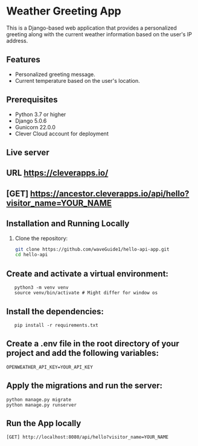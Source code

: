 # Weather Greeting App

This is a Django-based web application that provides a personalized greeting along with the current weather information based on the user's IP address.

## Features

- Personalized greeting message.
- Current temperature based on the user's location.


## Prerequisites

- Python 3.7 or higher
- Django 5.0.6
- Gunicorn 22.0.0
- Clever Cloud account for deployment

## Live server
## URL https://cleverapps.io/
## [GET] https://ancestor.cleverapps.io/api/hello?visitor_name=YOUR_NAME

## Installation and Running Locally

1. Clone the repository:

   ```bash
   git clone https://github.com/waveGuide1/hello-api-app.git
   cd hello-api
   ```
## Create and activate a virtual environment:
```
   python3 -m venv venv
   source venv/bin/activate # Might differ for window os
   ```
## Install the dependencies:
```
   pip install -r requirements.txt
   ```
## Create a .env file in the root directory of your project and add the following variables:
```
OPENWEATHER_API_KEY=YOUR_API_KEY
```
## Apply the migrations and run the server:
```
python manage.py migrate
python manage.py runserver
```
## Run the App locally
```
[GET] http://localhost:8080/api/hello?visitor_name=YOUR_NAME
```

   
   